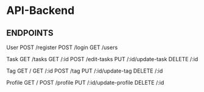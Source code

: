 # API-Backend

## ENDPOINTS

User
POST /register
POST /login
GET /users

Task
GET /tasks
GET /:id
POST /edit-tasks
PUT /:id/update-task
DELETE /:id

Tag
GET /
GET /:id
POST /tag
PUT /:id/update-tag
DELETE /:id

Profile
GET /
POST /profile
PUT /:id/update-profile
DELETE /:id
